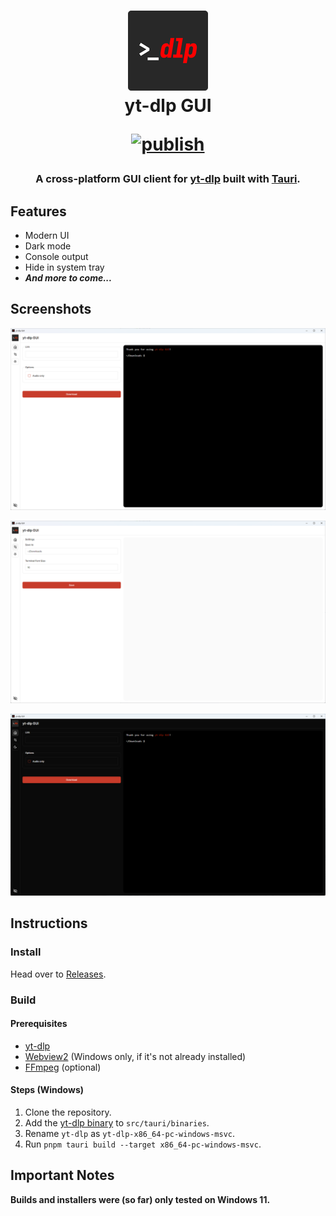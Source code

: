 <h1 align="center">
  <img src="src-tauri/icons/128x128.png" width="128" />
  <br>
  yt-dlp GUI
  <br>

  [![publish](https://github.com/gaeljacquin/yt-dlp-gui/actions/workflows/publish.yml/badge.svg)](https://github.com/gaeljacquin/yt-dlp-gui/actions/workflows/publish.yml)
</h1>

<h3 align="center">
  A cross-platform GUI client for <a href="https://github.com/yt-dlp/yt-dlp/">yt-dlp</a> built with <a href="https://tauri.app/">Tauri</a>.
</h3>

## Features
- Modern UI
- Dark mode
- Console output
- Hide in system tray
- *__And more to come...__*

## Screenshots
![](/screenshots/win11_1.png)

![](/screenshots/win11_2.png)

![](/screenshots/win11_3.png)

## Instructions
### Install
Head over to [Releases](https://github.com/gaeljacquin/yt-dlp-gui/releases).

### Build
#### Prerequisites
* [yt-dlp](https://github.com/yt-dlp/yt-dlp/)
* [Webview2](https://developer.microsoft.com/en-us/microsoft-edge/webview2) (Windows only, if it's not already installed)
* [FFmpeg](https://ffmpeg.org/download.html) (optional)

#### Steps (Windows) ####
1. Clone the repository.
2. Add the [yt-dlp binary](https://github.com/yt-dlp/yt-dlp/releases) to `src/tauri/binaries`.
3. Rename `yt-dlp` as `yt-dlp-x86_64-pc-windows-msvc`.
4. Run `pnpm tauri build --target x86_64-pc-windows-msvc`.

## Important Notes
**Builds and installers were (so far) only tested on Windows 11.**
